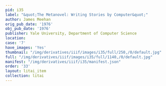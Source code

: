 ```yaml
---
pid: i35
label: "&quot;The Metanovel: Writing Stories by Computer&quot;"
author: James Meehan
orig_pub_date: '1976'
obj_pub_date: '1976'
publisher: Yale University, Department of Computer Science
location:
case: '7'
have_images: 'Yes'
thumbnail: "/img/derivatives/iiif/images/i35/full/250,/0/default.jpg"
full: "/img/derivatives/iiif/images/i35/full/1140,/0/default.jpg"
manifest: "/img/derivatives/iiif/i35/manifest.json"
order: '33'
layout: litai_item
collection: litai
---
```

